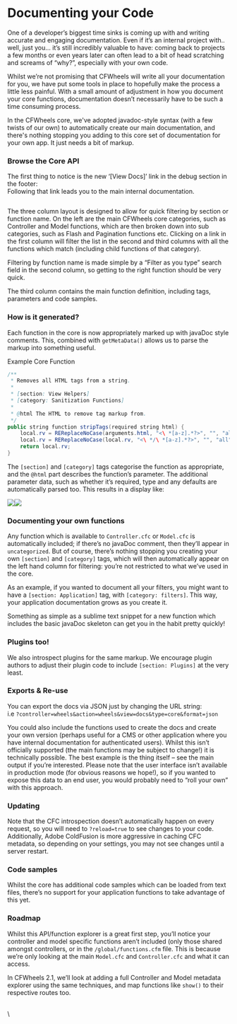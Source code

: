 # Documenting your Code

One of a developer’s biggest time sinks is coming up with and writing accurate and engaging documentation. Even if it’s an internal project with.. well, just you… it’s still incredibly valuable to have: coming back to projects a few months or even years later can often lead to a bit of head scratching and screams of “why?”, especially with your own code.

Whilst we’re not promising that CFWheels will write all your documentation for you, we have put some tools in place to hopefully make the process a little less painful. With a small amount of adjustment in how you document your core functions, documentation doesn’t necessarily have to be such a time consuming process.

In the CFWheels core, we've adopted javadoc-style syntax (with a few twists of our own) to automatically create our main documentation, and there's nothing stopping you adding to this core set of documentation for your own app. It just needs a bit of markup.

### Browse the Core API

The first thing to notice is the new ‘\[View Docs]’ link in the debug section in the footer:\
Following that link leads you to the main internal documentation.&#x20;

<img src="https://files.readme.io/29a95a8-docs1.jpg" alt="" data-size="original">

The three column layout is designed to allow for quick filtering by section or function name. On the left are the main CFWheels core categories, such as Controller and Model functions, which are then broken down into sub categories, such as Flash and Pagination functions etc. Clicking on a link in the first column will filter the list in the second and third columns with all the functions which match (including child functions of that category).

Filtering by function name is made simple by a “Filter as you type” search field in the second column, so getting to the right function should be very quick.

The third column contains the main function definition, including tags, parameters and code samples.

### How is it generated?

Each function in the core is now appropriately marked up with javaDoc style comments. This, combined with `getMetaData()` allows us to parse the markup into something useful.

Example Core Function

```java
/**
 * Removes all HTML tags from a string.
 *
 * [section: View Helpers]
 * [category: Sanitization Functions]
 *
 * @html The HTML to remove tag markup from.
 */
public string function stripTags(required string html) {
    local.rv = REReplaceNoCase(arguments.html, "<\ *[a-z].*?>", "", "all");
    local.rv = REReplaceNoCase(local.rv, "<\ */\ *[a-z].*?>", "", "all");
    return local.rv;
}
```

The `[section]` and `[category]` tags categorise the function as appropriate, and the `@html` part describes the function’s parameter. The additional parameter data, such as whether it’s required, type and any defaults are automatically parsed too. This results in a display like:

![](https://files.readme.io/2102d2c-striptags.jpg)![](https://files.readme.io/2102d2c-striptags.jpg)

### Documenting your own functions

Any function which is available to `Controller.cfc` or `Model.cfc` is automatically included; if there’s no javaDoc comment, then they’ll appear in `uncategorized`. But of course, there’s nothing stopping you creating your own `[section]` and `[category]` tags, which will then automatically appear on the left hand column for filtering: you’re not restricted to what we’ve used in the core.

As an example, if you wanted to document all your filters, you might want to have a `[section: Application]` tag, with `[category: filters]`. This way, your application documentation grows as you create it.

Something as simple as a sublime text snippet for a new function which includes the basic javaDoc skeleton can get you in the habit pretty quickly!

### Plugins too!

We also introspect plugins for the same markup. We encourage plugin authors to adjust their plugin code to include `[section: Plugins]` at the very least.&#x20;

### Exports & Re-use

You can export the docs via JSON just by changing the URL string:\
i.e `?controller=wheels&action=wheels&view=docs&type=core&format=json`

You could also include the functions used to create the docs and create your own version (perhaps useful for a CMS or other application where you have internal documentation for authenticated users). Whilst this isn’t officially supported (the main functions may be subject to change!) it is technically possible. The best example is the thing itself – see the main output if you’re interested. Please note that the user interface isn’t available in production mode (for obvious reasons we hope!), so if you wanted to expose this data to an end user, you would probably need to “roll your own” with this approach.

### Updating

Note that the CFC introspection doesn’t automatically happen on every request, so you will need to `?reload=true` to see changes to your code. Additionally, Adobe ColdFusion is more aggressive in caching CFC metadata, so depending on your settings, you may not see changes until a server restart.

### Code samples

Whilst the core has additional code samples which can be loaded from text files, there’s no support for your application functions to take advantage of this yet.

### Roadmap

Whilst this API/function explorer is a great first step, you’ll notice your controller and model specific functions aren’t included (only those shared amongst controllers, or in the `/global/functions.cfm` file. This is because we’re only looking at the main `Model.cfc` and `Controller.cfc` and what it can access.

In CFWheels 2.1, we’ll look at adding a full Controller and Model metadata explorer using the same techniques, and map functions like `show()` to their respective routes too.

\
\
